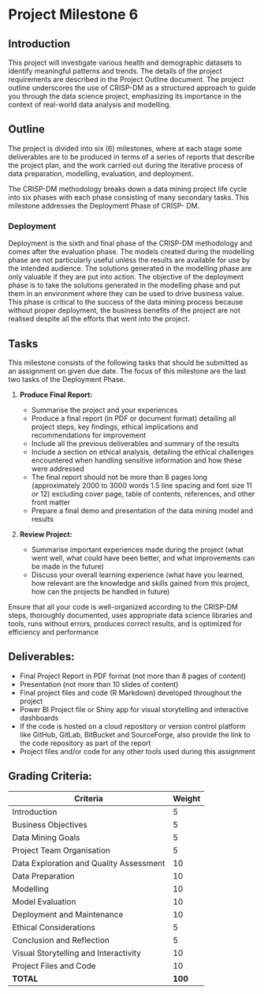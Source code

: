 # Project Milestone 6
## Introduction 
This project will investigate various health and demographic datasets to identify meaningful patterns 
and trends. The details of the project requirements are described in the Project Outline document. 
The project outline underscores the use of CRISP-DM as a structured approach to guide you through 
the  data  science  project,  emphasizing  its  importance  in  the  context  of  real-world  data  analysis  and 
modelling.  

## Outline
The project is divided into six (6) milestones, where at each stage some deliverables are to be 
produced in terms of a series of reports that describe the project plan, and the work carried out during the iterative process of data preparation, modelling, evaluation, and deployment.  
 
The  CRISP-DM  methodology  breaks  down  a  data mining  project  life  cycle  into  six  phases  with  each 
phase consisting of many secondary tasks. This milestone addresses the Deployment Phase of CRISP-
DM. 
 
### Deployment 
Deployment is the sixth and final phase of the CRISP-DM methodology and comes after the 
evaluation phase. The models created during the modelling phase are not particularly useful unless 
the results are available for use by the intended audience. The solutions generated in the modelling 
phase are only valuable if they are put into action. The objective of the deployment phase is to take 
the solutions generated in the modelling phase and put them in an environment where they can be 
used to drive business value. This phase is critical to the success of the data mining process because 
without proper deployment, the business benefits of the project are not realised despite all the 
efforts that went into the project. 

## Tasks 
This milestone consists of the following tasks that should be submitted as an assignment on given 
due date. The focus of this milestone are the last two tasks of the Deployment Phase. 

1. **Produce Final Report:**
   - Summarise the project and your experiences
   - Produce a final report (in PDF or document format) detailing all project steps, key findings, ethical implications and recommendations for improvement
   - Include all the previous deliverables and summary of the results
   - Include a section on ethical analysis, detailing the ethical challenges encountered when handling sensitive information and how these were addressed
   - The final report should not be more than 8 pages long (approximately 2000 to 3000 words 1.5 line spacing and font size 11 or 12) excluding cover page, table of contents, references, and other front matter
   - Prepare a final demo and presentation of the data mining model and results

2. **Review Project:**
   - Summarise important experiences made during the project (what went well, what could have been better, and what improvements can be made in the future)
   - Discuss your overall learning experience (what have you learned, how relevant are the knowledge and skills gained from this project, how can the projects be handled in future)
   
Ensure that all your code is well-organized according to the CRISP-DM steps, thoroughly documented, uses appropriate data science libraries and tools, runs without errors, produces correct results, and is optimized for efficiency and performance


## Deliverables:
- Final Project Report in PDF format (not more than 8 pages of content)
- Presentation (not more than 10 slides of content)
- Final project files and code (R Markdown) developed throughout the project
- Power BI Project file or Shiny app for visual storytelling and interactive dashboards
- If the code is hosted on a cloud repository or version control platform like GitHub, GitLab, BitBucket and SourceForge, also provide the link to the code repository as part of the report
- Project files and/or code for any other tools used during this assignment 
 
## Grading Criteria:

| Criteria | Weight |
|----------|--------|
| Introduction | 5 |
| Business Objectives | 5 |
| Data Mining Goals | 5 |
| Project Team Organisation | 5 |
| Data Exploration and Quality Assessment | 10 |
| Data Preparation | 10 |
| Modelling | 10 |
| Model Evaluation | 10 |
| Deployment and Maintenance | 10 |
| Ethical Considerations | 5 |
| Conclusion and Reflection | 5 |
| Visual Storytelling and Interactivity | 10 |
| Project Files and Code | 10 |
| **TOTAL** | **100** |